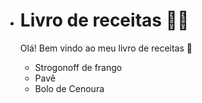- # Livro de receitas :man_cook: #

  Olá! Bem vindo ao meu livro de receitas :wave:

  - Strogonoff de frango
  - Pavê
  - Bolo de Cenoura